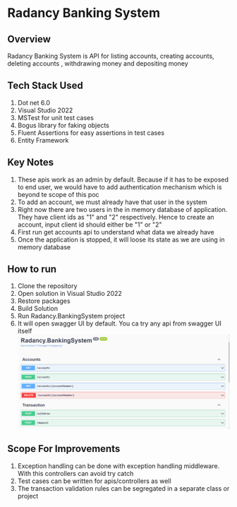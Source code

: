 # Radancy Banking System

## Overview
Radancy Banking System is API for listing accounts, creating accounts, deleting accounts , withdrawing money and depositing money

## Tech Stack Used
1. Dot net 6.0
2. Visual Studio 2022
3. MSTest for unit test cases
4. Bogus library for faking objects
5. Fluent Assertions for easy assertions in test cases
6. Entity Framework

## Key Notes
1. These apis work as an admin by default. Because if it has to be exposed to end user, we would have to add authentication mechanism which is beyond te scope of this poc
2. To add an account, we must already have that user in the system
3. Right now there are two users in the in memory database of application. They have client ids as "1" and "2" respectively. Hence to create an account, input client id should either be "1" or "2"
4. First run get accounts api to understand what data we already have
5. Once the application is stopped, it will loose its state as we are using in memory database

## How to run
1. Clone the repository
2. Open solution in Visual Studio 2022
3. Restore packages
4. Build Solution
5. Run Radancy.BankingSystem project
6. It will open swagger UI by default. You ca try any api from swagger UI itself
![alt text](https://github.com/vineetyan/Radancy.Banking/blob/main/swagger.png)


## Scope For Improvements
1. Exception handling can be done with exception handling middleware. With this controllers can avoid try catch 
2. Test cases can be written for apis/controllers as well
3. The transaction validation rules can be segregated in a separate class or project
